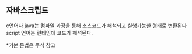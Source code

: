 ## 자바스크립트

c언어나 java는 컴파일 과정을 통해 소스코드가 해석되고 실행가능한 형태로 변환된다
script 언어는 런타임에 코드가 해석된다.

*기본 문법은 주석 참고
